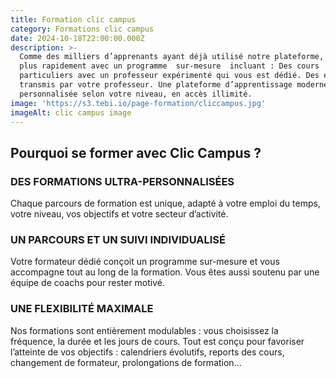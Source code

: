 ```yaml
---
title: Formation clic campus
category: Formations clic campus
date: 2024-10-18T22:00:00.000Z
description: >-
  Comme des milliers d’apprenants ayant déjà utilisé notre plateforme, apprenez
  plus rapidement avec un programme  sur-mesure  incluant : Des cours
  particuliers avec un professeur expérimenté qui vous est dédié. Des exercices
  transmis par votre professeur. Une plateforme d’apprentissage moderne et
  personnalisée selon votre niveau, en accès illimité.
image: 'https://s3.tebi.io/page-formation/cliccampus.jpg'
imageAlt: clic campus image
---
```


## Pourquoi se former avec Clic Campus ?

### DES FORMATIONS ULTRA-PERSONNALISÉES

Chaque parcours de formation est unique, adapté à votre emploi du temps, votre niveau, vos objectifs et votre secteur d’activité.

### UN PARCOURS ET UN SUIVI INDIVIDUALISÉ

Votre formateur dédié conçoit un programme sur-mesure et vous accompagne tout au long de la formation. Vous êtes aussi soutenu par une équipe de coachs pour rester motivé.

### UNE FLEXIBILITÉ MAXIMALE

Nos formations sont entièrement modulables : vous choisissez la fréquence, la durée et les jours de cours. Tout est conçu pour favoriser l’atteinte de vos objectifs : calendriers évolutifs, reports des cours, changement de formateur, prolongations de formation…
